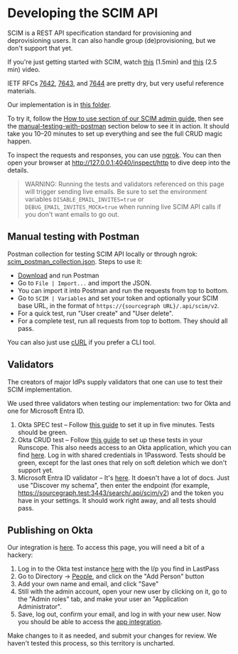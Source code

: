 # Developing the SCIM API

SCIM is a REST API specification standard for provisioning and deprovisioning users. It can also handle group (de)provisioning, but we don't support that yet.

If you're just getting started with SCIM, watch [this](https://www.youtube.com/watch?v=LBZPPBOdImU) (1.5min) and [this](https://www.youtube.com/watch?v=ID-ApdGu2Hc) (2.5 min) video.

IETF RFCs [7642](https://www.rfc-editor.org/rfc/rfc7642), [7643](https://www.rfc-editor.org/rfc/rfc7643), and [7644](https://www.rfc-editor.org/rfc/rfc7644) are pretty dry, but very useful reference materials.

Our implementation is in [this folder](https://sourcegraph.com/github.com/sourcegraph/sourcegraph/-/tree/internal/scim).

To try it, follow the [How to use section of our SCIM admin guide](../../admin/scim.md#how-to-use), then see the [manual-testing-with-postman](#manual-testing-with-postman) section below to see it in action. It should take you 10–20 minutes to set up everything and see the full CRUD magic happen.

To inspect the requests and responses, you can use [ngrok](https://ngrok.com/). You can then open your browser at http://127.0.0.1:4040/inspect/http to dive deep into the details.

> WARNING: Running the tests and validators referenced on this page will trigger sending live emails. Be sure to set the environment variables `DISABLE_EMAIL_INVITES=true` or `DEBUG_EMAIL_INVITES_MOCK=true` when running live SCIM API calls if you don't want emails to go out.

## Manual testing with Postman

Postman collection for testing SCIM API locally or through ngrok: [scim_postman_collection.json](scim_postman_collection.json). Steps to use it:

- [Download](https://www.postman.com/) and run Postman
- Go to `File | Import...` and import the JSON.
- You can import it into Postman and run the requests from top to bottom.
- Go to `SCIM | Variables` and set your token and optionally your SCIM base URL, in the format of `https://{sourcegraph URL}/.api/scim/v2`.
- For a quick test, run "User create" and "User delete".
- For a complete test, run all requests from top to bottom. They should all pass.

You can also just use [cURL](https://curl.se/) if you prefer a CLI tool.

## Validators

The creators of major IdPs supply validators that one can use to test their SCIM implementation.

We used three validators when testing our implementation: two for Okta and one for Microsoft Entra ID.

1. Okta SPEC test – Follow [this guide](https://developer.okta.com/docs/guides/scim-provisioning-integration-prepare/main/#test-your-scim-api) to set it up in five minutes. Tests should be green.
2. Okta CRUD test – Follow [this guide](https://developer.okta.com/docs/guides/scim-provisioning-integration-test/main/) to set up these tests in your Runscope. This also needs access to an Okta application, which you can find [here](https://dev-433675-admin.oktapreview.com/admin/app/dev-433675_k8ssgdevorgsamlscim_1/instance/0oa1l85zn9a0tgzKP0h8/). Log in with shared credentials in 1Password. Tests should be green, except for the last ones that rely on soft deletion which we don't support yet.
3. Microsoft Entra ID validator – It's [here](https://scimvalidator.microsoft.com). It doesn't have a lot of docs. Just use "Discover my schema", then enter the endpoint (for example, https://sourcegraph.test:3443/search/.api/scim/v2) and the token you have in your settings. It should work right away, and all tests should pass.

## Publishing on Okta

Our integration is [here](https://oinmanager.okta.com/app-integration/1731). To access this page, you will need a bit of a hackery:

1. Log in to the Okta test instance [here](https://dev-433675-admin.oktapreview.com/) with the l/p you find in LastPass
2. Go to Directory → [People](https://dev-433675-admin.oktapreview.com/admin/users), and click on the "Add Person" button
3. Add your own name and email, and click "Save"
4. Still with the admin account, open your new user by clicking on it, go to the "Admin roles" tab, and make your user an "Application Administrator".
5. Save, log out, confirm your email, and log in with your new user. Now you should be able to access the [app integration](https://oinmanager.okta.com/app-integration/1731).

Make changes to it as needed, and submit your changes for review. We haven't tested this process, so this territory is uncharted.
